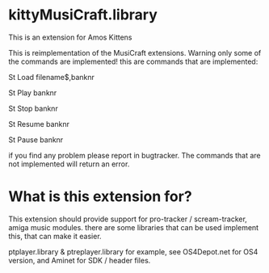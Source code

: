# kittyMusiCraft.library
This is an extension for Amos Kittens

This is reimplementation of the MusiCraft extensions.
Warning only some of the commands are implemented!
this are commands that are implemented:

  St Load filename$,banknr
  
  St Play banknr
  
  St Stop banknr
  
  St Resume banknr
  
  St Pause banknr

if you find any problem please report in bugtracker.
The commands that are not implemented will return an error.

# What is this extension for?

This extension should provide support for pro-tracker / scream-tracker, amiga music modules.
there are some libraries that can be used implement this, that can make it easier.

ptplayer.library & ptreplayer.library for example, see OS4Depot.net for OS4 version,
and Aminet for SDK / header files.
